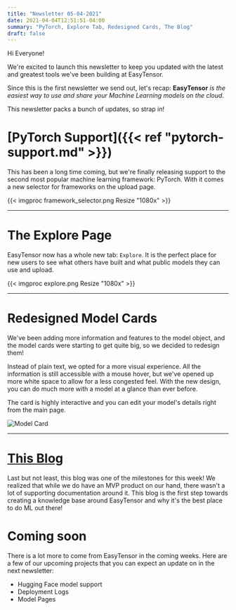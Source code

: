 ```yaml
---
title: "Newsletter 05-04-2021"
date: 2021-04-04T12:51:51-04:00
summary: "PyTorch, Explore Tab, Redesigned Cards, The Blog"
draft: false
---
```


Hi Everyone!

We're excited to launch this newsletter to keep you updated with the latest and greatest tools we've been building at EasyTensor.

Since this is the first newsletter we send out, let's recap: **EasyTensor** _is the easiest way to use and share your Machine Learning models on the cloud_.

This newsletter packs a bunch of updates, so strap in!

# [PyTorch Support]({{< ref "pytorch-support.md" >}})

This has been a long time coming, but we're finally releasing support to the second most popular machine learning framework: PyTorch. With it comes a new selector for frameworks on the upload page.

{{< imgproc framework_selector.png Resize "1080x" >}}

---

# The Explore Page

EasyTensor now has a whole new tab: `Explore`. It is the perfect place for new users to see what others have built and what public models they can use and upload.

{{< imgproc explore.png Resize "1080x" >}}

---

# Redesigned Model Cards

We've been adding more information and features to the model object, and the model cards were starting to get quite big, so we decided to redesign them!

Instead of plain text, we opted for a more visual experience. All the information is still accessible with a mouse hover, but we've opened up more white space to allow for a less congested feel. With the new design, you can do much more with a model at a glance than ever before.

The card is highly interactive and you can edit your model's details right from the main page.

![Model Card](test.gif)

---

# [This Blog](https://blog.easytensor.com)

Last but not least, this blog was one of the milestones for this week! We realized that while we do have an MVP product on our hand, there wasn't a lot of supporting documentation around it. This blog is the first step towards creating a knowledge base around EasyTensor and why it's the best place to do ML out there!

# Coming soon

There is a lot more to come from EasyTensor in the coming weeks. Here are a few of our upcoming projects that you can expect an update on in the next newsletter:

- Hugging Face model support
- Deployment Logs
- Model Pages
